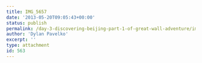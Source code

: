 ```yaml
---
title: IMG_5657
date: '2013-05-20T09:05:43+00:00'
status: publish
permalink: /day-3-discovering-beijing-part-1-of-great-wall-adventure/img_5657
author: 'Dylan Pavelko'
excerpt: ''
type: attachment
id: 563
---
```

<!DOCTYPE html PUBLIC "-//W3C//DTD HTML 4.0 Transitional//EN" "http://www.w3.org/TR/REC-html40/loose.dtd">
<?xml encoding="UTF-8">

